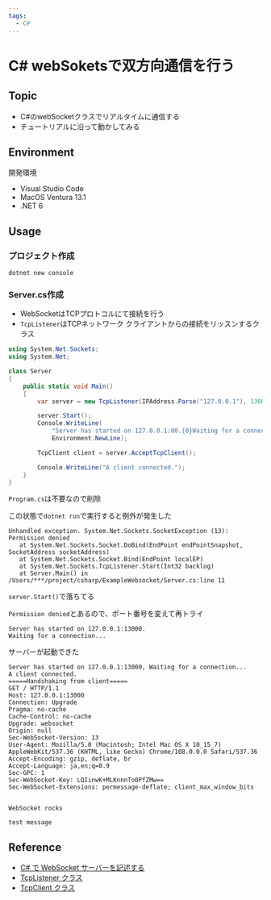```yaml
---
tags:
  - C#
---
```


# C# webSoketsで双方向通信を行う

## Topic 

- C#のwebSocketクラスでリアルタイムに通信する
- チュートリアルに沿って動かしてみる

## Environment

開発環境
- Visual Studio Code
- MacOS Ventura 13.1
- .NET 6

## Usage

###  プロジェクト作成
```
dotnet new console
```

### Server.cs作成

- WebSocketはTCPプロトコルにて接続を行う
- `TcpListener`はTCPネットワーク クライアントからの接続をリッスンするクラス

```cs
using System.Net.Sockets;
using System.Net;

class Server
{
    public static void Main()
    {
        var server = new TcpListener(IPAddress.Parse("127.0.0.1"), 13000);

        server.Start();
        Console.WriteLine(
            "Server has started on 127.0.0.1:80.{0}Waiting for a connection...",
            Environment.NewLine);

        TcpClient client = server.AcceptTcpClient();

        Console.WriteLine("A client connected.");
    }
}
```

`Program.cs`は不要なので削除

この状態で`dotnet run`で実行すると例外が発生した

```
Unhandled exception. System.Net.Sockets.SocketException (13): Permission denied
   at System.Net.Sockets.Socket.DoBind(EndPoint endPointSnapshot, SocketAddress socketAddress)
   at System.Net.Sockets.Socket.Bind(EndPoint localEP)
   at System.Net.Sockets.TcpListener.Start(Int32 backlog)
   at Server.Main() in /Users/***/project/csharp/ExampleWebsocket/Server.cs:line 11
```

`server.Start()`で落ちてる

`Permission denied`とあるので、ポート番号を変えて再トライ

```
Server has started on 127.0.0.1:13000.
Waiting for a connection...
```

サーバーが起動できた

```
Server has started on 127.0.0.1:13000, Waiting for a connection...
A client connected.
=====Handshaking from client=====
GET / HTTP/1.1
Host: 127.0.0.1:13000
Connection: Upgrade
Pragma: no-cache
Cache-Control: no-cache
Upgrade: websocket
Origin: null
Sec-WebSocket-Version: 13
User-Agent: Mozilla/5.0 (Macintosh; Intel Mac OS X 10_15_7) AppleWebKit/537.36 (KHTML, like Gecko) Chrome/108.0.0.0 Safari/537.36
Accept-Encoding: gzip, deflate, br
Accept-Language: ja,en;q=0.9
Sec-GPC: 1
Sec-WebSocket-Key: LQIinwK+MLKnnnTo0PfZMw==
Sec-WebSocket-Extensions: permessage-deflate; client_max_window_bits


WebSocket rocks

test message
```

## Reference
- [C# で WebSocket サーバーを記述する](https://developer.mozilla.org/ja/docs/Web/API/WebSockets_API/Writing_WebSocket_server)
- [TcpListener クラス](https://learn.microsoft.com/ja-jp/dotnet/api/system.net.sockets.tcplistener?view=net-7.0)
- [TcpClient クラス](https://learn.microsoft.com/ja-jp/dotnet/api/system.net.sockets.tcpclient?view=net-7.0)